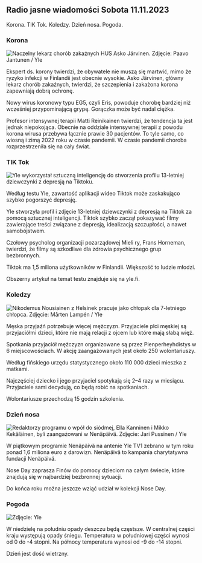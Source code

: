 ## Radio jasne wiadomości Sobota 11.11.2023

Korona. TIK Tok. Koledzy. Dzień nosa. Pogoda.

### Korona

![Naczelny lekarz chorób zakaźnych HUS Asko Järvinen. Zdjęcie: Paavo Jantunen / Yle](https://images.cdn.yle.fi/image/upload/c_crop,h_3027,w_5382,x_0,y_311/ar_1.777777777777777,c_fill,g_faces,h_675,w_1200/dpr_1.0/q_auto:eco/f_auto/fl_lossy/v1699692578/39-1199235654f3bb0eba14)

Ekspert ds. korony twierdzi, że obywatele nie muszą się martwić, mimo że ryzyko infekcji w Finlandii jest obecnie wysokie. Asko Järvinen, główny lekarz chorób zakaźnych, twierdzi, że szczepienia i zakażona korona zapewniają dobrą ochronę.

Nowy wirus koronowy typu EG5, czyli Eris, powoduje chorobę bardziej niż wcześniej przypominającą grypę. Gorączka może być nadal ciężka.

Profesor intensywnej terapii Matti Reinikainen twierdzi, że tendencja ta jest jednak niepokojąca. Obecnie na oddziale intensywnej terapii z powodu korona wirusa przebywa łącznie prawie 30 pacjentów. To tyle samo, co wiosną i zimą 2022 roku w czasie pandemii. W czasie pandemii choroba rozprzestrzeniła się na cały świat.

### TIK Tok

![Yle wykorzystał sztuczną inteligencję do stworzenia profilu 13-letniej dziewczynki z depresją na Tiktoku. ](https://images.cdn.yle.fi/image/upload/c_crop,h_2955,w_5255,x_371,y_789/ar_1.7777777777777777,c_fill,g_faces,h_675,w_1200/dpr_1.0/q_auto:eco/f_auto/fl_lossy/v1697625813/39-1187987652fb3e8a7ce7)

Według testu Yle, zawartość aplikacji wideo Tiktok może zaskakująco szybko pogorszyć depresję.

Yle stworzyła profil i zdjęcie 13-letniej dziewczynki z depresją na Tiktok za pomocą sztucznej inteligencji. Tiktok szybko zaczął pokazywać filmy zawierające treści związane z depresją, idealizacją szczupłości, a nawet samobójstwem.

Czołowy psycholog organizacji pozarządowej Mieli ry, Frans Horneman, twierdzi, że filmy są szkodliwe dla zdrowia psychicznego grup bezbronnych.

Tiktok ma 1,5 miliona użytkowników w Finlandii. Większość to ludzie młodzi.

Obszerny artykuł na temat testu znajduje się na yle.fi.

### Koledzy

![Nikodemus Nousiainen z Helsinek pracuje jako chłopak dla 7-letniego chłopca. Zdjęcie: Mårten Lampén / Yle](https://images.cdn.yle.fi/image/upload/c_crop,h_2250,w_4000,x_0,y_150/ar_1.7777777777777777,c_fill,g_faces,h_675,w_1200/dpr_1.0/q_auto:eco/f_auto/fl_lossy/v1699361417/39-1197061654a30293868a)

Męska przyjaźń potrzebuje więcej mężczyzn. Przyjaciele płci męskiej są przyjaciółmi dzieci, które nie mają relacji z ojcem lub które mają słabą więź.

Spotkania przyjaciół mężczyzn organizowane są przez Pienperheyhdistys w 6 miejscowościach. W akcję zaangażowanych jest około 250 wolontariuszy.

Według fińskiego urzędu statystycznego około 110 000 dzieci mieszka z matkami.

Najczęściej dziecko i jego przyjaciel spotykają się 2–4 razy w miesiącu. Przyjaciele sami decydują, co będą robić na spotkaniach.

Wolontariusze przechodzą 15 godzin szkolenia.

### Dzień nosa

![Redaktorzy programu o wpół do siódmej, Ella Kanninen i Mikko Kekäläinen, byli zaangażowani w Nenäpäivä. Zdjęcie: Jari Pussinen / Yle](https://images.cdn.yle.fi/image/upload/c_crop,h_3125,w_5557,x_0,y_126/ar_1.777777777777777,c_fill,g_faces,h_675,w_1200/dpr_1.0/q_auto:eco/f_auto/fl_lossy/v1699531130/39-1198130654cc7a81d6f6)

W piątkowym programie Nenäpäivä na antenie Yle TV1 zebrano w tym roku ponad 1,6 miliona euro z darowizn. Nenäpäivä to kampania charytatywna fundacji Nenäpäivä.

Nose Day zaprasza Finów do pomocy dzieciom na całym świecie, które znajdują się w najbardziej bezbronnej sytuacji.

Do końca roku można jeszcze wziąć udział w kolekcji Nose Day.

### Pogoda

![Zdjęcie: Yle](https://images.cdn.yle.fi/image/upload/c_crop,h_1080,w_1919,x_0,y_0/ar_1.7777777777777777,c_fill,g_faces,h_675,w_1200/dpr_1.0/q_auto:eco/f_auto/fl_lossy/v1699717391/39-1199335654fa0f0a84d5)

W niedzielę na południu opady deszczu będą częstsze. W centralnej części kraju występują opady śniegu. Temperatura w południowej części wynosi od 0 do -4 stopni. Na północy temperatura wynosi od -9 do -14 stopni.

Dzień jest dość wietrzny.